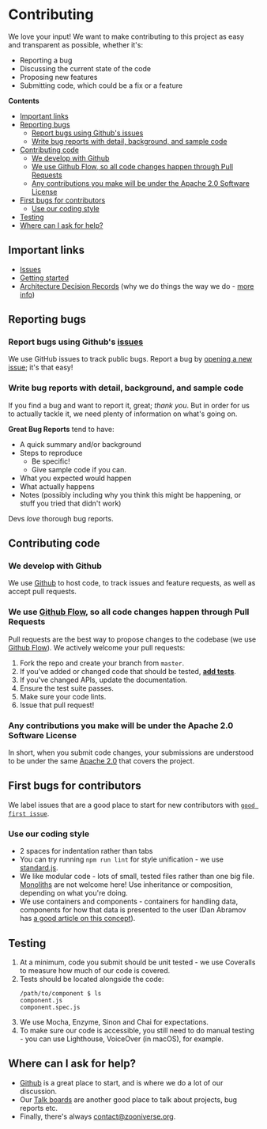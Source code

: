 # Contributing

We love your input! We want to make contributing to this project as easy and transparent as possible, whether it's:

- Reporting a bug
- Discussing the current state of the code
- Proposing new features
- Submitting code, which could be a fix or a feature

<!-- START doctoc generated TOC please keep comment here to allow auto update -->
<!-- DON'T EDIT THIS SECTION, INSTEAD RE-RUN doctoc TO UPDATE -->
**Contents**

- [Important links](#important-links)
- [Reporting bugs](#reporting-bugs)
  - [Report bugs using Github's issues](#report-bugs-using-githubs-issues)
  - [Write bug reports with detail, background, and sample code](#write-bug-reports-with-detail-background-and-sample-code)
- [Contributing code](#contributing-code)
  - [We develop with Github](#we-develop-with-github)
  - [We use Github Flow, so all code changes happen through Pull Requests](#we-use-github-flow-so-all-code-changes-happen-through-pull-requests)
  - [Any contributions you make will be under the Apache 2.0 Software License](#any-contributions-you-make-will-be-under-the-apache-20-software-license)
- [First bugs for contributors](#first-bugs-for-contributors)
  - [Use our coding style](#use-our-coding-style)
- [Testing](#testing)
- [Where can I ask for help?](#where-can-i-ask-for-help)

<!-- END doctoc generated TOC please keep comment here to allow auto update -->

## Important links

- [Issues](https://github.com/zooniverse/front-end-monorepo/issues)
- [Getting started](https://github.com/zooniverse/front-end-monorepo#getting-started)
- [Architecture Decision Records](https://github.com/zooniverse/front-end-monorepo/tree/master/docs/arch) (why we do things the way we do - [more info](http://thinkrelevance.com/blog/2011/11/15/documenting-architecture-decisions))

## Reporting bugs

### Report bugs using Github's [issues](https://github.com/zooniverse/front-end-monorepo/issues)

We use GitHub issues to track public bugs. Report a bug by [opening a new issue](https://github.com/zooniverse/front-end-monorepo/issues/new); it's that easy!

### Write bug reports with detail, background, and sample code

If you find a bug and want to report it, great; _thank you_. But in order for us to actually tackle it, we need plenty of information on what's going on.

**Great Bug Reports** tend to have:

- A quick summary and/or background
- Steps to reproduce
  - Be specific!
  - Give sample code if you can.
- What you expected would happen
- What actually happens
- Notes (possibly including why you think this might be happening, or stuff you tried that didn't work)

Devs *love* thorough bug reports.

## Contributing code

### We develop with Github
We use [Github](https://github.com/) to host code, to track issues and feature requests, as well as accept pull requests.

### We use [Github Flow](https://guides.github.com/introduction/flow/index.html), so all code changes happen through Pull Requests

Pull requests are the best way to propose changes to the codebase (we use [Github Flow](https://guides.github.com/introduction/flow/index.html)). We actively welcome your pull requests:

1. Fork the repo and create your branch from `master`.
2. If you've added or changed code that should be tested, [**add tests**](#testing).
3. If you've changed APIs, update the documentation.
4. Ensure the test suite passes.
5. Make sure your code lints.
6. Issue that pull request!

### Any contributions you make will be under the Apache 2.0 Software License

In short, when you submit code changes, your submissions are understood to be under the same [Apache 2.0](https://choosealicense.com/licenses/apache-2.0/) that covers the project.

## First bugs for contributors

We label issues that are a good place to start for new contributors with [`good first issue`](https://github.com/zooniverse/front-end-monorepo/issues?q=is%3Aopen+is%3Aissue+label%3A%22good+first+issue%22).

### Use our coding style

* 2 spaces for indentation rather than tabs
* You can try running `npm run lint` for style unification - we use [standard.js](https://standardjs.com/).
* We like modular code - lots of small, tested files rather than one big file. [Monoliths](https://github.com/zooniverse/Panoptes-Front-End) are not welcome here! Use inheritance or composition, depending on what you're doing.
* We use containers and components - containers for handling data, components for how that data is presented to the user (Dan Abramov has [a good article on this concept](https://medium.com/@dan_abramov/smart-and-dumb-components-7ca2f9a7c7d0)).

## Testing

1. At a minimum, code you submit should be unit tested - we use Coveralls to measure how much of our code is covered.
2. Tests should be located alongside the code:
    ```
    /path/to/component $ ls
    component.js
    component.spec.js
    ```
3. We use Mocha, Enzyme, Sinon and Chai for expectations.
4. To make sure our code is accessible, you still need to do manual testing - you can use Lighthouse, VoiceOver (in macOS), for example.

## Where can I ask for help?

- [Github](https://github.com/zooniverse/front-end-monorepo/issues) is a great place to start, and is where we do a lot of our discussion.
- Our [Talk boards](https://www.zooniverse.org/talk) are another good place to talk about projects, bug reports etc.
- Finally, there's always [contact@zooniverse.org](mailto:contact@zooniverse.org).
